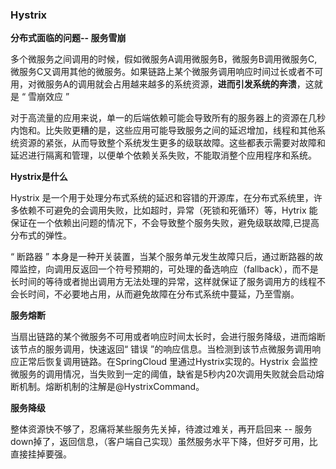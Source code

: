 ### Hystrix 

**分布式面临的问题-- 服务雪崩**

多个微服务之间调用的时候，假如微服务A调用微服务B，微服务B调用微服务C, 微服务C又调用其他的微服务。如果链路上某个微服务调用响应时间过长或者不可用，对微服务A的调用就会占用越来越多的系统资源，**进而引发系统的奔溃**，这就是 “ 雪崩效应 ”

对于高流量的应用来说，单一的后端依赖可能会导致所有的服务器上的资源在几秒内饱和。比失败更糟的是，这些应用可能导致服务之间的延迟增加，线程和其他系统资源的紧张，从而导致整个系统发生更多的级联故障。这些都表示需要对故障和延迟进行隔离和管理，以便单个依赖关系失败，不能取消整个应用程序和系统。

**Hystrix是什么**

Hystrix 是一个用于处理分布式系统的延迟和容错的开源库，在分布式系统里，许多依赖不可避免的会调用失败，比如超时，异常（死锁和死循环）等，Hytrix 能保证在一个依赖出问题的情况下，不会导致整个服务失败，避免级联故障,已提高分布式的弹性。

“ 断路器 ” 本身是一种开关装置，当某个服务单元发生故障只后，通过断路器的故障监控，向调用反返回一个符号预期的，可处理的备选响应（fallback），而不是长时间的等待或者抛出调用方无法处理的异常，这样就保证了服务调用方的线程不会长时间，不必要地占用，从而避免故障在分布式系统中蔓延，乃至雪崩。

**服务熔断**

当扇出链路的某个微服务不可用或者响应时间太长时，会进行服务降级，进而熔断该节点的服务调用，快速返回“ 错误 ”的响应信息。当检测到该节点微服务调用响应正常后恢复调用链路。在SpringCloud 里通过Hystrix实现的。Hystrix 会监控微服务的调用情况，当失败到一定的阈值，缺省是5秒内20次调用失败就会启动熔断机制。熔断机制的注解是@HystrixCommand。

**服务降级**

整体资源快不够了，忍痛将某些服务先关掉，待渡过难关，再开启回来 -- 服务down掉了，返回信息，（客户端自己实现）虽然服务水平下降，但好歹可用，比直接挂掉要强。







